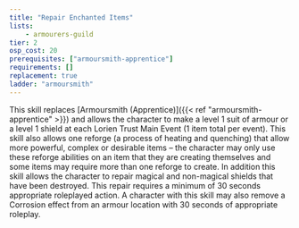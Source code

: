 ```yaml
---
title: "Repair Enchanted Items"
lists:
    - armourers-guild
tier: 2
osp_cost: 20
prerequisites: ["armoursmith-apprentice"]
requirements: []
replacement: true
ladder: "armoursmith"
---
```

This skill replaces [Armoursmith (Apprentice)]({{< ref "armoursmith-apprentice" >}}) and allows the character to make a level 1 suit of armour or a level 1 shield at each Lorien Trust Main Event (1 item total per event). This skill also allows one reforge (a process of heating and quenching) that allow more powerful, complex or desirable items – the character may only use these reforge abilities on an item that they are creating themselves and some items may require more than one reforge to create. In addition this skill allows the character to repair magical and non-magical shields that have been destroyed. This repair requires a minimum of 30 seconds appropriate roleplayed action. A character with this skill may also remove a Corrosion effect from an armour location with 30 seconds of appropriate roleplay.